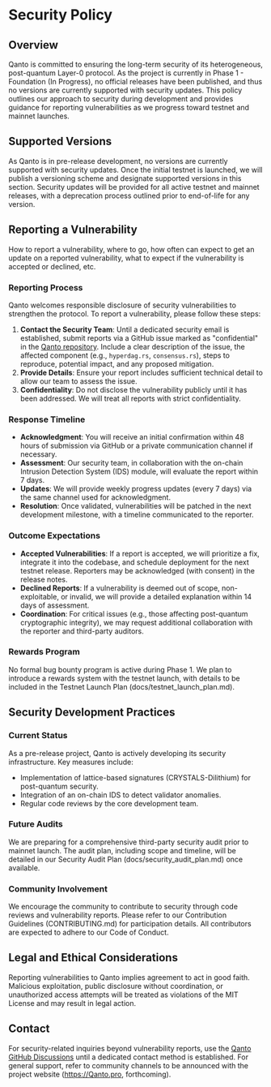 # Security Policy

## Overview

Qanto is committed to ensuring the long-term security of its heterogeneous, post-quantum Layer-0 protocol. As the project is currently in Phase 1 - Foundation (In Progress), no official releases have been published, and thus no versions are currently supported with security updates. This policy outlines our approach to security during development and provides guidance for reporting vulnerabilities as we progress toward testnet and mainnet launches.

## Supported Versions

As Qanto is in pre-release development, no versions are currently supported with security updates. Once the initial testnet is launched, we will publish a versioning scheme and designate supported versions in this section. Security updates will be provided for all active testnet and mainnet releases, with a deprecation process outlined prior to end-of-life for any version.

## Reporting a Vulnerability

How to report a vulnerability, where to go, how often can expect to get an update on a reported vulnerability, what to expect if the vulnerability is accepted or declined, etc.

### Reporting Process
Qanto welcomes responsible disclosure of security vulnerabilities to strengthen the protocol. To report a vulnerability, please follow these steps:

1. **Contact the Security Team**: Until a dedicated security email is established, submit reports via a GitHub issue marked as "confidential" in the [Qanto repository](https://github.com/trvorth/Qanto/issues/new?assignees=&labels=confidential&template=security_issue.md). Include a clear description of the issue, the affected component (e.g., `hyperdag.rs`, `consensus.rs`), steps to reproduce, potential impact, and any proposed mitigation.
2. **Provide Details**: Ensure your report includes sufficient technical detail to allow our team to assess the issue.
3. **Confidentiality**: Do not disclose the vulnerability publicly until it has been addressed. We will treat all reports with strict confidentiality.

### Response Timeline
- **Acknowledgment**: You will receive an initial confirmation within 48 hours of submission via GitHub or a private communication channel if necessary.
- **Assessment**: Our security team, in collaboration with the on-chain Intrusion Detection System (IDS) module, will evaluate the report within 7 days.
- **Updates**: We will provide weekly progress updates (every 7 days) via the same channel used for acknowledgment.
- **Resolution**: Once validated, vulnerabilities will be patched in the next development milestone, with a timeline communicated to the reporter.

### Outcome Expectations
- **Accepted Vulnerabilities**: If a report is accepted, we will prioritize a fix, integrate it into the codebase, and schedule deployment for the next testnet release. Reporters may be acknowledged (with consent) in the release notes.
- **Declined Reports**: If a vulnerability is deemed out of scope, non-exploitable, or invalid, we will provide a detailed explanation within 14 days of assessment.
- **Coordination**: For critical issues (e.g., those affecting post-quantum cryptographic integrity), we may request additional collaboration with the reporter and third-party auditors.

### Rewards Program
No formal bug bounty program is active during Phase 1. We plan to introduce a rewards system with the testnet launch, with details to be included in the Testnet Launch Plan (docs/testnet_launch_plan.md).

## Security Development Practices

### Current Status
As a pre-release project, Qanto is actively developing its security infrastructure. Key measures include:
- Implementation of lattice-based signatures (CRYSTALS-Dilithium) for post-quantum security.
- Integration of an on-chain IDS to detect validator anomalies.
- Regular code reviews by the core development team.

### Future Audits
We are preparing for a comprehensive third-party security audit prior to mainnet launch. The audit plan, including scope and timeline, will be detailed in our Security Audit Plan (docs/security_audit_plan.md) once available.

### Community Involvement
We encourage the community to contribute to security through code reviews and vulnerability reports. Please refer to our Contribution Guidelines (CONTRIBUTING.md) for participation details. All contributors are expected to adhere to our Code of Conduct.

## Legal and Ethical Considerations

Reporting vulnerabilities to Qanto implies agreement to act in good faith. Malicious exploitation, public disclosure without coordination, or unauthorized access attempts will be treated as violations of the MIT License and may result in legal action.

## Contact

For security-related inquiries beyond vulnerability reports, use the [Qanto GitHub Discussions](https://github.com/trvorth/Qanto/discussions) until a dedicated contact method is established. For general support, refer to community channels to be announced with the project website (https://Qanto.pro, forthcoming).
